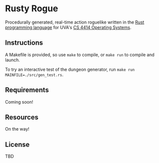 # Rusty Rogue

Procedurally generated, real-time action roguelike written in the [Rust programming language](http://www.rust-lang.org) for UVA's [CS 4414 Operating Systems](http://www.rust-class.org).

## Instructions

A Makefile is provided, so use `make` to compile, or `make run` to compile and launch.

To try an interactive test of the dungeon generator, run `make run MAINFILE=./src/gen_test.rs`.

## Requirements

Coming soon!

## Resources

On the way!

## License

TBD
